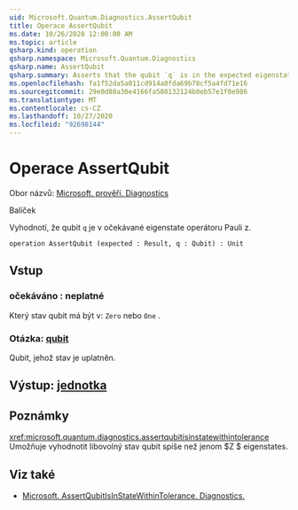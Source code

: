 ```yaml
---
uid: Microsoft.Quantum.Diagnostics.AssertQubit
title: Operace AssertQubit
ms.date: 10/26/2020 12:00:00 AM
ms.topic: article
qsharp.kind: operation
qsharp.namespace: Microsoft.Quantum.Diagnostics
qsharp.name: AssertQubit
qsharp.summary: Asserts that the qubit `q` is in the expected eigenstate of the Pauli Z operator.
ms.openlocfilehash: fa1f52da5a011cd914a0fda69b78cf5a4fd71e16
ms.sourcegitcommit: 29e0d88a30e4166fa580132124b0eb57e1f0e986
ms.translationtype: MT
ms.contentlocale: cs-CZ
ms.lasthandoff: 10/27/2020
ms.locfileid: "92698144"
---
```

# <a name="assertqubit-operation"></a>Operace AssertQubit

Obor názvů: [Microsoft. prověří. Diagnostics](xref:Microsoft.Quantum.Diagnostics)

Balíček [](https://nuget.org/packages/)


Vyhodnotí, že qubit `q` je v očekávané eigenstate operátoru Pauli z.

```qsharp
operation AssertQubit (expected : Result, q : Qubit) : Unit
```


## <a name="input"></a>Vstup

### <a name="expected--__invalidresult__"></a>očekáváno __: <Result> neplatné__

Který stav qubit má být v: `Zero` nebo `One` .


### <a name="q--qubit"></a>Otázka: [qubit](xref:microsoft.quantum.lang-ref.qubit)

Qubit, jehož stav je uplatněn.



## <a name="output--unit"></a>Výstup: [jednotka](xref:microsoft.quantum.lang-ref.unit)



## <a name="remarks"></a>Poznámky

<xref:microsoft.quantum.diagnostics.assertqubitisinstatewithintolerance> Umožňuje vyhodnotit libovolný stav qubit spíše než jenom $Z $ eigenstates.

## <a name="see-also"></a>Viz také

- [Microsoft. AssertQubitIsInStateWithinTolerance. Diagnostics.](xref:Microsoft.Quantum.Diagnostics.AssertQubitIsInStateWithinTolerance)